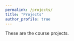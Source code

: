 ```yaml
---
permalink: /projects/
title: "Projects"
author_profile: true
---
```

These are the course projects.
